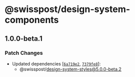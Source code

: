 # @swisspost/design-system-components

## 1.0.0-beta.1

### Patch Changes

- Updated dependencies [[`6a719e2`](https://github.com/swisspost/design-system/commit/6a719e2eaf7409e0700f4e609303845086fe6904), [`7379fe8`](https://github.com/swisspost/design-system/commit/7379fe8e9a8dd4461539812524eeca631a827128)]:
  - @swisspost/design-system-styles@5.0.0-beta.2
